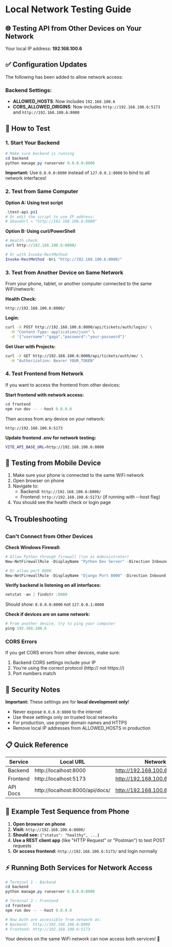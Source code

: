 # Local Network Testing Guide

## 🌐 Testing API from Other Devices on Your Network

Your local IP address: **192.168.100.6**

## ✅ Configuration Updates

The following has been added to allow network access:

### Backend Settings:

- **ALLOWED_HOSTS**: Now includes `192.168.100.6`
- **CORS_ALLOWED_ORIGINS**: Now includes `http://192.168.100.6:5173` and `http://192.168.100.6:8000`

## 🚀 How to Test

### 1. Start Your Backend

```powershell
# Make sure backend is running
cd backend
python manage.py runserver 0.0.0.0:8000
```

**Important:** Use `0.0.0.0:8000` instead of `127.0.0.1:8000` to bind to all network interfaces!

### 2. Test from Same Computer

**Option A: Using test script**

```powershell
.\test-api.ps1
# Or edit the script to use IP address:
# $baseUrl = "http://192.168.100.6:8000"
```

**Option B: Using curl/PowerShell**

```powershell
# Health check
curl http://192.168.100.6:8000/

# Or with Invoke-RestMethod
Invoke-RestMethod -Uri "http://192.168.100.6:8000/"
```

### 3. Test from Another Device on Same Network

From your phone, tablet, or another computer connected to the same WiFi/network:

**Health Check:**

```
http://192.168.100.6:8000/
```

**Login:**

```bash
curl -X POST http://192.168.100.6:8000/api/tickets/auth/login/ \
  -H "Content-Type: application/json" \
  -d '{"username":"gaga","password":"your-password"}'
```

**Get User with Projects:**

```bash
curl -X GET http://192.168.100.6:8000/api/tickets/auth/me/ \
  -H "Authorization: Bearer YOUR_TOKEN"
```

### 4. Test Frontend from Network

If you want to access the frontend from other devices:

**Start frontend with network access:**

```powershell
cd frontend
npm run dev -- --host 0.0.0.0
```

Then access from any device on your network:

```
http://192.168.100.6:5173
```

**Update frontend .env for network testing:**

```bash
VITE_API_BASE_URL=http://192.168.100.6:8000
```

## 📱 Testing from Mobile Device

1. Make sure your phone is connected to the same WiFi network
2. Open browser on phone
3. Navigate to:
   - Backend: `http://192.168.100.6:8000/`
   - Frontend: `http://192.168.100.6:5173/` (if running with --host flag)
4. You should see the health check or login page

## 🔍 Troubleshooting

### Can't Connect from Other Devices

**Check Windows Firewall:**

```powershell
# Allow Python through firewall (run as Administrator)
New-NetFirewallRule -DisplayName "Python Dev Server" -Direction Inbound -Program "C:\Python311\python.exe" -Action Allow

# Or allow port 8000
New-NetFirewallRule -DisplayName "Django Port 8000" -Direction Inbound -LocalPort 8000 -Protocol TCP -Action Allow
```

**Verify backend is listening on all interfaces:**

```powershell
netstat -an | findstr :8000
```

Should show: `0.0.0.0:8000` not `127.0.0.1:8000`

**Check if devices are on same network:**

```powershell
# From another device, try to ping your computer
ping 192.168.100.6
```

### CORS Errors

If you get CORS errors from other devices, make sure:

1. Backend CORS settings include your IP
2. You're using the correct protocol (http:// not https://)
3. Port numbers match

## 🔐 Security Notes

**Important:** These settings are for **local development only**!

- Never expose `0.0.0.0:8000` to the internet
- Use these settings only on trusted local networks
- For production, use proper domain names and HTTPS
- Remove local IP addresses from ALLOWED_HOSTS in production

## 📋 Quick Reference

| Service  | Local URL                       | Network URL                         |
| -------- | ------------------------------- | ----------------------------------- |
| Backend  | http://localhost:8000           | http://192.168.100.6:8000           |
| Frontend | http://localhost:5173           | http://192.168.100.6:5173           |
| API Docs | http://localhost:8000/api/docs/ | http://192.168.100.6:8000/api/docs/ |

## 🧪 Example Test Sequence from Phone

1. **Open browser on phone**
2. **Visit:** `http://192.168.100.6:8000/`
3. **Should see:** `{"status": "healthy", ...}`
4. **Use a REST client app** (like "HTTP Request" or "Postman") to test POST requests
5. **Or access frontend:** `http://192.168.100.6:5173/` and login normally

## ⚡ Running Both Services for Network Access

```powershell
# Terminal 1 - Backend
cd backend
python manage.py runserver 0.0.0.0:8000

# Terminal 2 - Frontend
cd frontend
npm run dev -- --host 0.0.0.0

# Now both are accessible from network at:
# Backend:  http://192.168.100.6:8000
# Frontend: http://192.168.100.6:5173
```

Your devices on the same WiFi network can now access both services! 🎉
